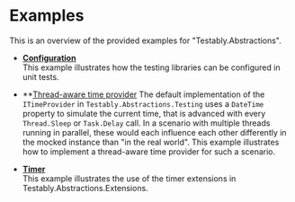 # Examples
This is an overview of the provided examples for "Testably.Abstractions".

- **[Configuration](Configuration/README.md)**  
  This example illustrates how the testing libraries can be configured in unit tests.

- **[Thread-aware time provider](ThreadAwareTimeProvider/README.md)
  The default implementation of the `ITimeProvider` in `Testably.Abstractions.Testing` uses a `DateTime` property to simulate the current time, that is advanced with every `Thread.Sleep` or `Task.Delay` call.
  In a scenario with multiple threads running in parallel, these would each influence each other differently in the mocked instance than "in the real world".
  This example illustrates how to implement a thread-aware time provider for such a scenario.

- **[Timer](Timer/README.md)**  
  This example illustrates the use of the timer extensions in Testably.Abstractions.Extensions.
